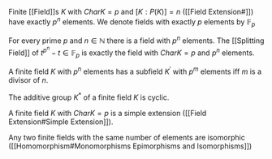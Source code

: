 Finite [[Field]]s $K$ with $CharK =p$ and $[K:P(K)] = n$ ([[Field Extension#]]) have exactly $p^n$ elements.
We denote fields with exactly $p$ elements by $\mathbb{F}_p$

For every prime $p$ and $n\in \mathbb{N}$ there is a field with $p^n$ elements.
The [[Splitting Field]] of $t^{p^n}-t\in \mathbb{F}_p$ is exactly the field with $CharK=p$ and $p^n$ elements.

A finite field $K$ with $p^n$ elements has a subfield $K^{\prime}$  with $p^m$ elements iff $m$ is a divisor of $n$.

The additive group $K^*$ of a finite field $K$ is cyclic.

A finite field $K$ with $CharK=p$ is a simple extension ([[Field Extension#Simple Extension]]).

Any two finite fields with the same number of elements are isomorphic ([[Homomorphism#Monomorphisms Epimorphisms and Isomorphisms]])